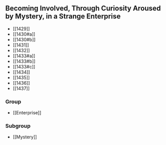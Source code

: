 ## Becoming Involved, Through Curiosity Aroused by Mystery, in a Strange Enterprise

- [[1429]]
- [[1430#a]]
- [[1430#b]]
- [[1431]]
- [[1432]]
- [[1433#a]]
- [[1433#b]]
- [[1433#c]]
- [[1434]]
- [[1435]]
- [[1436]]
- [[1437]]

### Group
- [[Enterprise]]

### Subgroup
- [[Mystery]]

